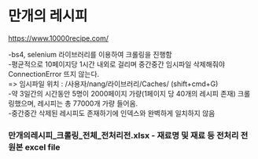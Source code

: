 # 만개의 레시피
https://www.10000recipe.com/

-bs4, selenium 라이브러리를 이용하여 크롤링을 진행함<br>
-평균적으로 10페이지당 1시간 내외로 걸리며 중간중간 임시파일 삭제해줘야 ConnectionError 뜨지 않는다.<br>
=> 임시파일 위치 : /사용자/nang/라이브러리/Caches/ (shift+cmd+G) <br>
-약 3일간의 시간동안 5명이 2000페이지 가량(1페이지 당 40개의 레시피 존재) 크롤링했으며, 레시피는 총 77000개 가량 들어옴. <br>
-중간중간 삭제된 레시피도 존재하기에 인덱스와 완벽하게 일치하지 않음

### 만개의레시피_크롤링_전체_전처리전.xlsx - 재료명 및 재료 등 전처리 전 원본 excel file
